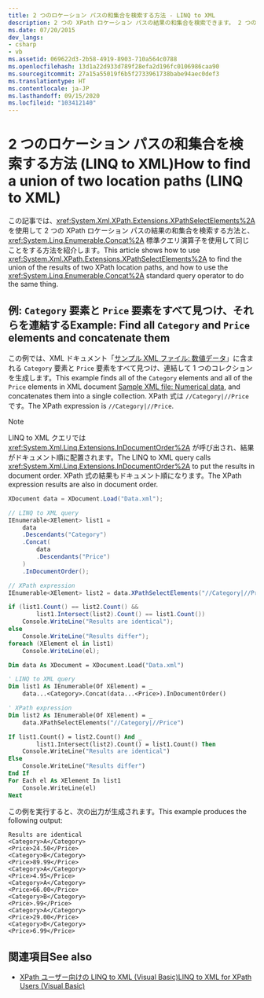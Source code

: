 ```yaml
---
title: 2 つのロケーション パスの和集合を検索する方法 - LINQ to XML
description: 2 つの XPath ロケーション パスの結果の和集合を検索できます。 2 つの方法を紹介します。1 つは XPathSelectElements を使用し、もう 1 つは Concat 標準クエリ演算子を使用します。
ms.date: 07/20/2015
dev_langs:
- csharp
- vb
ms.assetid: 069622d3-2b58-4919-8903-710a564c0788
ms.openlocfilehash: 13d1a22d933d789f28efa2d196fc0106986caa90
ms.sourcegitcommit: 27a15a55019f6b5f2733961738babe94aec0def3
ms.translationtype: HT
ms.contentlocale: ja-JP
ms.lasthandoff: 09/15/2020
ms.locfileid: "103412140"
---
```

# <a name="how-to-find-a-union-of-two-location-paths-linq-to-xml"></a><span data-ttu-id="b9eca-104">2 つのロケーション パスの和集合を検索する方法 (LINQ to XML)</span><span class="sxs-lookup"><span data-stu-id="b9eca-104">How to find a union of two location paths (LINQ to XML)</span></span>

<span data-ttu-id="b9eca-105">この記事では、<xref:System.Xml.XPath.Extensions.XPathSelectElements%2A> を使用して 2 つの XPath ロケーション パスの結果の和集合を検索する方法と、<xref:System.Linq.Enumerable.Concat%2A> 標準クエリ演算子を使用して同じことをする方法を紹介します。</span><span class="sxs-lookup"><span data-stu-id="b9eca-105">This article shows how to use <xref:System.Xml.XPath.Extensions.XPathSelectElements%2A> to find the union of the results of two XPath location paths, and how to use the <xref:System.Linq.Enumerable.Concat%2A> standard query operator to do the same thing.</span></span>

## <a name="example-find-all-category-and-price-elements-and-concatenate-them"></a><span data-ttu-id="b9eca-106">例: `Category` 要素と `Price` 要素をすべて見つけ、それらを連結する</span><span class="sxs-lookup"><span data-stu-id="b9eca-106">Example: Find all `Category` and `Price` elements and concatenate them</span></span>

<span data-ttu-id="b9eca-107">この例では、XML ドキュメント「[サンプル XML ファイル: 数値データ](sample-xml-file-numerical-data.md)」に含まれる `Category` 要素と `Price` 要素をすべて見つけ、連結して 1 つのコレクションを生成します。</span><span class="sxs-lookup"><span data-stu-id="b9eca-107">This example finds all of the `Category` elements and all of the `Price` elements in XML document [Sample XML file: Numerical data](sample-xml-file-numerical-data.md), and concatenates them into a single collection.</span></span> <span data-ttu-id="b9eca-108">XPath 式は `//Category|//Price` です。</span><span class="sxs-lookup"><span data-stu-id="b9eca-108">The XPath expression is `//Category|//Price`.</span></span>

> [!NOTE]
> <span data-ttu-id="b9eca-109">LINQ to XML クエリでは <xref:System.Xml.Linq.Extensions.InDocumentOrder%2A> が呼び出され、結果がドキュメント順に配置されます。</span><span class="sxs-lookup"><span data-stu-id="b9eca-109">The LINQ to XML query calls <xref:System.Xml.Linq.Extensions.InDocumentOrder%2A> to put the results in document order.</span></span> <span data-ttu-id="b9eca-110">XPath 式の結果もドキュメント順になります。</span><span class="sxs-lookup"><span data-stu-id="b9eca-110">The XPath expression results are also in document order.</span></span>

```csharp
XDocument data = XDocument.Load("Data.xml");

// LINQ to XML query
IEnumerable<XElement> list1 =
    data
    .Descendants("Category")
    .Concat(
        data
        .Descendants("Price")
    )
    .InDocumentOrder();

// XPath expression
IEnumerable<XElement> list2 = data.XPathSelectElements("//Category|//Price");

if (list1.Count() == list2.Count() &&
        list1.Intersect(list2).Count() == list1.Count())
    Console.WriteLine("Results are identical");
else
    Console.WriteLine("Results differ");
foreach (XElement el in list1)
    Console.WriteLine(el);
```

```vb
Dim data As XDocument = XDocument.Load("Data.xml")

' LINQ to XML query
Dim list1 As IEnumerable(Of XElement) = _
    data...<Category>.Concat(data...<Price>).InDocumentOrder()

' XPath expression
Dim list2 As IEnumerable(Of XElement) = _
    data.XPathSelectElements("//Category|//Price")

If list1.Count() = list2.Count() And _
        list1.Intersect(list2).Count() = list1.Count() Then
    Console.WriteLine("Results are identical")
Else
    Console.WriteLine("Results differ")
End If
For Each el As XElement In list1
    Console.WriteLine(el)
Next
```

<span data-ttu-id="b9eca-111">この例を実行すると、次の出力が生成されます。</span><span class="sxs-lookup"><span data-stu-id="b9eca-111">This example produces the following output:</span></span>

```output
Results are identical
<Category>A</Category>
<Price>24.50</Price>
<Category>B</Category>
<Price>89.99</Price>
<Category>A</Category>
<Price>4.95</Price>
<Category>A</Category>
<Price>66.00</Price>
<Category>B</Category>
<Price>.99</Price>
<Category>A</Category>
<Price>29.00</Price>
<Category>B</Category>
<Price>6.99</Price>
```

## <a name="see-also"></a><span data-ttu-id="b9eca-112">関連項目</span><span class="sxs-lookup"><span data-stu-id="b9eca-112">See also</span></span>

- [<span data-ttu-id="b9eca-113">XPath ユーザー向けの LINQ to XML (Visual Basic)</span><span class="sxs-lookup"><span data-stu-id="b9eca-113">LINQ to XML for XPath Users (Visual Basic)</span></span>](./comparison-xpath-linq-xml.md)
